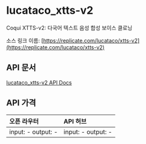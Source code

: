 # lucataco_xtts-v2

Coqui XTTS-v2: 다국어 텍스트 음성 합성 보이스 클로닝

소스 링크 이름: [https://replicate.com/lucataco/xtts-v2](https://replicate.com/lucataco/xtts-v2)

## API 문서

[lucataco_xtts-v2 API Docs](../apis/kr/lucataco_xtts-v2.md)

## API 가격

| 오픈 라우터 | API 허브 |
|:---|:---|
| input: - output: - | input: - output: - |
